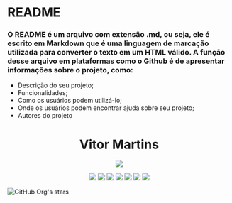 # README

### O README é um arquivo com extensão .md, ou seja, ele é escrito em Markdown que é uma linguagem de marcação utilizada para converter o texto em um HTML válido. A função desse arquivo em plataformas como o Github é de apresentar informações sobre o projeto, como:

* Descrição do seu projeto;
* Funcionalidades;
* Como os usuários podem utilizá-lo;
* Onde os usuários podem encontrar ajuda sobre seu projeto;
* Autores do projeto


<h1 align="center">Vitor Martins</h1>

<p align="center">
  <img src="https://user-images.githubusercontent.com/86415873/234456480-83c9d2a0-52a4-4ec8-a11e-4faceacc33a0.png"/>  
</P>

[comment]:![Logotip](https://user-images.githubusercontent.com/86415873/234456480-83c9d2a0-52a4-4ec8-a11e-4faceacc33a0.png)

<p align="center">
  <img src="https://img.shields.io/badge/STATUS-EM%20DESENVOLVIMENTO-yellow"/>
  <img src="https://img.shields.io/badge/STACK-DEVOPS-yellow"/>
  <img src="https://img.shields.io/badge/PYHTON-INTERMEDIARIO-yellow"/>
  <img src="https://img.shields.io/badge/JAVA-AVAN%C3%87ADO-yellow"/>
  <img src="https://img.shields.io/badge/DOCKER-INTERMEDIARIO-yellow"/>
  <img src="https://img.shields.io/badge/AWS-INTERMEDIARIO-yellow"/>
  <img src="https://img.shields.io/badge/INGLES-INTERMEDIARIO-yellow"/>
</p>

![GitHub Org's stars](https://img.shields.io/github/stars/camilafernanda?style=social)
